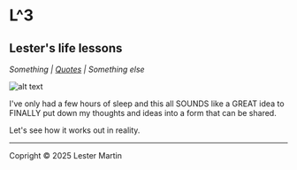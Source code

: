 # L^3
## Lester's life lessons

*Something | [Quotes](./quotes.md) | Something else*

![alt text](https://github.com/lestermartin/lestermartin.github.io/raw/master/src/L-Squared.png "website logo")


I've only had a few hours of sleep and this all SOUNDS like a GREAT idea to FINALLY put down my thoughts and ideas into a form that can be shared.

Let's see how it works out in reality.

---
Copright &copy; 2025 Lester Martin
